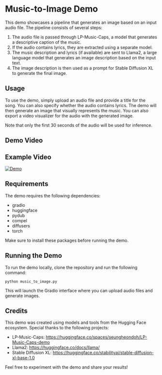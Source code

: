 # Music-to-Image Demo

This demo showcases a pipeline that generates an image based on an input audio file. The pipeline consists of several steps:

1. The audio file is passed through LP-Music-Caps, a model that generates a descriptive caption of the music.
2. If the audio contains lyrics, they are extracted using a separate model.
3. The music description and lyrics (if available) are sent to Llama2, a large language model that generates an image description based on the input text.
4. The image description is then used as a prompt for Stable Diffusion XL to generate the final image.

## Usage

To use the demo, simply upload an audio file and provide a title for the song. You can also specify whether the audio contains lyrics. The demo will then generate an image that visually represents the music. You can also export a video visualizer for the audio with the generated image.

Note that only the first 30 seconds of the audio will be used for inference.

## Demo Video
## Example Video

[![Demo](https://img.youtube.com/vi/okOyY12WaRI/0.jpg)](https://www.youtube.com/watch?v=okOyY12WaRI)


## Requirements

The demo requires the following dependencies:

- gradio
- huggingface
- pydub
- compel
- diffusers
- torch

Make sure to install these packages before running the demo.

## Running the Demo

To run the demo locally, clone the repository and run the following command:

```
python music_to_image.py
```

This will launch the Gradio interface where you can upload audio files and generate images.

## Credits

This demo was created using models and tools from the Hugging Face ecosystem. Special thanks to the following projects:

- LP-Music-Caps: https://huggingface.co/spaces/seungheondoh/LP-Music-Caps-demo
- Llama2: https://huggingface.co/docs/llama/
- Stable Diffusion XL: https://huggingface.co/stabilityai/stable-diffusion-xl-base-1.0

Feel free to experiment with the demo and share your results!
